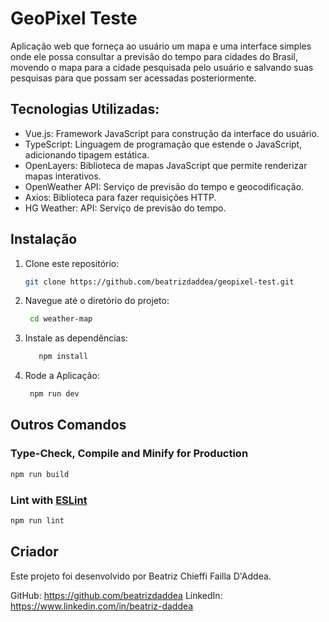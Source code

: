 # GeoPixel Teste

Aplicação web que forneça ao usuário um mapa e uma interface simples onde ele possa consultar a previsão do tempo para cidades do Brasil, movendo o mapa para a cidade pesquisada pelo usuário e salvando suas pesquisas para que possam ser acessadas posteriormente.

## Tecnologias Utilizadas:
- Vue.js: Framework JavaScript para construção da interface do usuário.
- TypeScript: Linguagem de programação que estende o JavaScript, adicionando tipagem estática.
- OpenLayers: Biblioteca de mapas JavaScript que permite renderizar mapas interativos.
- OpenWeather API: Serviço de previsão do tempo e geocodificação.
- Axios: Biblioteca para fazer requisições HTTP.
- HG Weather: API: Serviço de previsão do tempo.

## Instalação

1. Clone este repositório:

   ```bash
   git clone https://github.com/beatrizdaddea/geopixel-test.git
   ```

2. Navegue até o diretório do projeto:

   ```bash
    cd weather-map
   ```

3. Instale as dependências:

   ```bash
      npm install
   ```

5. Rode a Aplicação:
   ```bash
    npm run dev
   ```

## Outros Comandos

### Type-Check, Compile and Minify for Production

```sh
npm run build
```

### Lint with [ESLint](https://eslint.org/)

```sh
npm run lint
```

## Criador
Este projeto foi desenvolvido por Beatriz Chieffi Failla D'Addea.

GitHub: https://github.com/beatrizdaddea
LinkedIn: https://www.linkedin.com/in/beatriz-daddea